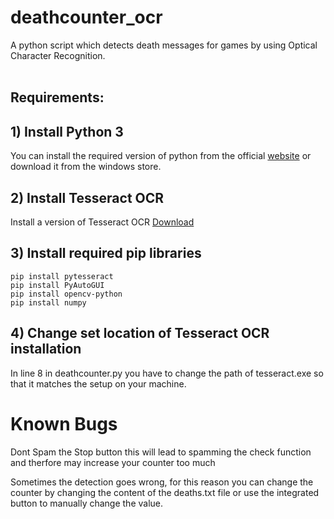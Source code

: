 # deathcounter_ocr

A python script which detects death messages for games by using Optical Character Recognition.
<br /><br />

## Requirements:

## 1) Install Python 3

You can install the required version of python from the official [website](https://www.python.org/downloads/) or download it from the windows store.

## 2) Install Tesseract OCR

Install a version of Tesseract OCR [Download](https://github.com/UB-Mannheim/tesseract/wiki)

## 3) Install required pip libraries

```console
pip install pytesseract
pip install PyAutoGUI
pip install opencv-python
pip install numpy
```

## 4) Change set location of Tesseract OCR installation

In line 8 in deathcounter.py you have to change the path of tesseract.exe so that it matches the setup on your machine.

# Known Bugs

Dont Spam the Stop button this will lead to spamming the check function and therfore may increase your counter too much

Sometimes the detection goes wrong, for this reason you can change the counter by changing the content of the deaths.txt file or use the integrated button to manually change the value.
